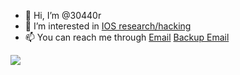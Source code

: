 - 👋 Hi, I’m @30440r
- 👀 I’m interested in [IOS research/hacking](https://pastebin.com/raw/q4vMKMAg "nothing")
- 📫 You can reach me through [Email](mailto:30440r@tuta.io "i won't respond asap lol") [Backup Email](mailto:30440r@protonmail.com "this is a backup use my main email")

<img align="center" src="https://github-readme-stats.vercel.app/api?username=30440r&show_icons=true&count_private=true&theme=radical">

